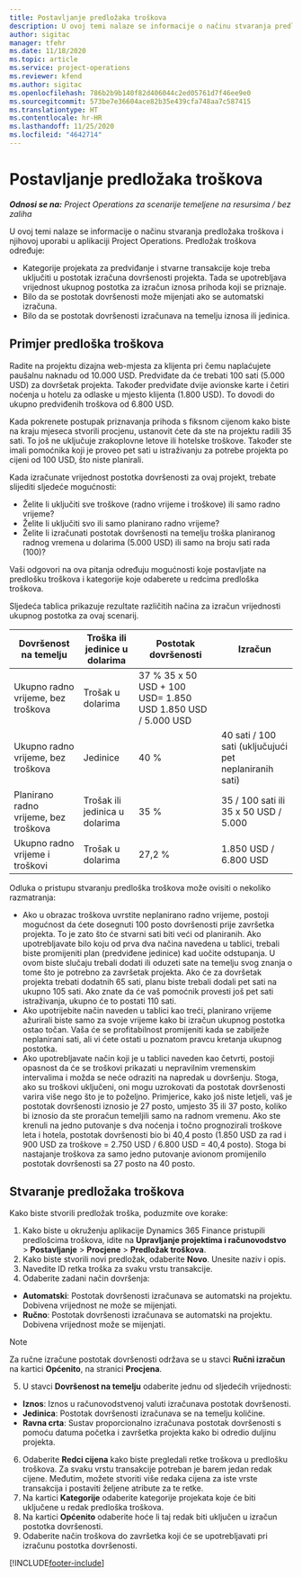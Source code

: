 ```yaml
---
title: Postavljanje predložaka troškova
description: U ovoj temi nalaze se informacije o načinu stvaranja predložaka troškova i njihovoj uporabi u aplikaciji Project Operations.
author: sigitac
manager: tfehr
ms.date: 11/18/2020
ms.topic: article
ms.service: project-operations
ms.reviewer: kfend
ms.author: sigitac
ms.openlocfilehash: 786b2b9b140f82d406044c2ed05761d7f46ee9e0
ms.sourcegitcommit: 573be7e36604ace82b35e439cfa748aa7c587415
ms.translationtype: HT
ms.contentlocale: hr-HR
ms.lasthandoff: 11/25/2020
ms.locfileid: "4642714"
---
```

# <a name="set-up-cost-templates"></a>Postavljanje predložaka troškova

_**Odnosi se na:** Project Operations za scenarije temeljene na resursima / bez zaliha_


U ovoj temi nalaze se informacije o načinu stvaranja predložaka troškova i njihovoj uporabi u aplikaciji Project Operations. Predložak troškova određuje:

- Kategorije projekata za predviđanje i stvarne transakcije koje treba uključiti u postotak izračuna dovršenosti projekta. Tada se upotrebljava vrijednost ukupnog postotka za izračun iznosa prihoda koji se priznaje.
- Bilo da se postotak dovršenosti može mijenjati ako se automatski izračuna.
- Bilo da se postotak dovršenosti izračunava na temelju iznosa ili jedinica.

## <a name="cost-template-example"></a>Primjer predloška troškova

Radite na projektu dizajna web-mjesta za klijenta pri čemu naplaćujete paušalnu naknadu od 10.000 USD. Predviđate da će trebati 100 sati (5.000 USD) za dovršetak projekta. Također predviđate dvije avionske karte i četiri noćenja u hotelu za odlaske u mjesto klijenta (1.800 USD). To dovodi do ukupno predviđenih troškova od 6.800 USD.

Kada pokrenete postupak priznavanja prihoda s fiksnom cijenom kako biste na kraju mjeseca stvorili procjenu, ustanovit ćete da ste na projektu radili 35 sati. To još ne uključuje zrakoplovne letove ili hotelske troškove. Također ste imali pomoćnika koji je proveo pet sati u istraživanju za potrebe projekta po cijeni od 100 USD, što niste planirali.

Kada izračunate vrijednost postotka dovršenosti za ovaj projekt, trebate slijediti sljedeće mogućnosti:

- Želite li uključiti sve troškove (radno vrijeme i troškove) ili samo radno vrijeme?
- Želite li uključiti svo ili samo planirano radno vrijeme?
- Želite li izračunati postotak dovršenosti na temelju troška planiranog radnog vremena u dolarima (5.000 USD) ili samo na broju sati rada (100)?

Vaši odgovori na ova pitanja određuju mogućnosti koje postavljate na predlošku troškova i kategorije koje odaberete u redcima predloška troškova.

Sljedeća tablica prikazuje rezultate različitih načina za izračun vrijednosti ukupnog postotka za ovaj scenarij.

| Dovršenost na temelju | Troška ili jedinice u dolarima | Postotak dovršenosti | Izračun |
| --- | --- | --- | --- |
| Ukupno radno vrijeme, bez troškova | Trošak u dolarima | 37 % 35 x 50 USD + 100 USD= 1.850 USD 1.850 USD / 5.000 USD |
| Ukupno radno vrijeme, bez troškova | Jedinice | 40 % | 40 sati / 100 sati (uključujući pet neplaniranih sati) |
| Planirano radno vrijeme, bez troškova | Trošak ili jedinica u dolarima | 35 % | 35 / 100 sati ili 35 x 50 USD / 5.000 |
| Ukupno radno vrijeme i troškovi | Trošak u dolarima | 27,2 % | 1.850 USD / 6.800 USD |

Odluka o pristupu stvaranju predloška troškova može ovisiti o nekoliko razmatranja:

- Ako u obrazac troškova uvrstite neplanirano radno vrijeme, postoji mogućnost da ćete dosegnuti 100 posto dovršenosti prije završetka projekta. To je zato što će stvarni sati biti veći od planiranih. Ako upotrebljavate bilo koju od prva dva načina navedena u tablici, trebali biste promijeniti plan (predviđene jedinice) kad uočite odstupanja. U ovom biste slučaju trebali dodati ili oduzeti sate na temelju svog znanja o tome što je potrebno za završetak projekta. Ako će za dovršetak projekta trebati dodatnih 65 sati, planu biste trebali dodali pet sati na ukupno 105 sati. Ako znate da će vaš pomoćnik provesti još pet sati istraživanja, ukupno će to postati 110 sati.
- Ako upotrijebite način naveden u tablici kao treći, planirano vrijeme ažurirali biste samo za svoje vrijeme kako bi izračun ukupnog postotka ostao točan. Vaša će se profitabilnost promijeniti kada se zabilježe neplanirani sati, ali vi ćete ostati u poznatom pravcu kretanja ukupnog postotka.
- Ako upotrebljavate način koji je u tablici naveden kao četvrti, postoji opasnost da će se troškovi prikazati u nepravilnim vremenskim intervalima i možda se neće odraziti na napredak u dovršenju. Stoga, ako su troškovi uključeni, oni mogu uzrokovati da postotak dovršenosti varira više nego što je to poželjno. Primjerice, kako još niste letjeli, vaš je postotak dovršenosti iznosio je 27 posto, umjesto 35 ili 37 posto, koliko bi iznosio da ste proračun temeljili samo na radnom vremenu. Ako ste krenuli na jedno putovanje s dva noćenja i točno prognozirali troškove leta i hotela, postotak dovršenosti bio bi 40,4 posto (1.850 USD za rad i 900 USD za troškove = 2.750 USD / 6.800 USD = 40,4 posto). Stoga bi nastajanje troškova za samo jedno putovanje avionom promijenilo postotak dovršenosti sa 27 posto na 40 posto.

## <a name="create-cost-templates"></a>Stvaranje predložaka troškova
Kako biste stvorili predložak troška, poduzmite ove korake:

1. Kako biste u okruženju aplikacije Dynamics 365 Finance pristupili predlošcima troškova, idite na **Upravljanje projektima i računovodstvo** > **Postavljanje** > **Procjene** > **Predložak troškova**.
2. Kako biste stvorili novi predložak, odaberite **Novo**. Unesite naziv i opis.
3. Navedite ID retka troška za svaku vrstu transakcije.
4. Odaberite zadani način dovršenja:

  - **Automatski**: Postotak dovršenosti izračunava se automatski na projektu. Dobivena vrijednost ne može se mijenjati.
  - **Ručno**: Postotak dovršenosti izračunava se automatski na projektu. Dobivena vrijednost može se mijenjati.

  > [!NOTE]
  > Za ručne izračune postotak dovršenosti održava se u stavci **Ručni izračun** na kartici **Općenito**, na stranici **Procjena**.

5. U stavci **Dovršenost na temelju** odaberite jednu od sljedećih vrijednosti:

  - **Iznos**: Iznos u računovodstvenoj valuti izračunava postotak dovršenosti.
  - **Jedinica**: Postotak dovršenosti izračunava se na temelju količine.
  - **Ravna crta**: Sustav proporcionalno izračunava postotak dovršenosti s pomoću datuma početka i završetka projekta kako bi odredio duljinu projekta.

6. Odaberite **Redci cijena** kako biste pregledali retke troškova u predlošku troškova. Za svaku vrstu transakcije potreban je barem jedan redak cijene. Međutim, možete stvoriti više redaka cijena za iste vrste transakcija i postaviti željene atribute za te retke.
7. Na kartici **Kategorije** odaberite kategorije projekata koje će biti uključene u redak predloška troškova.
8. Na kartici **Općenito** odaberite hoće li taj redak biti uključen u izračun postotka dovršenosti.
9. Odaberite način troškova do završetka koji će se upotrebljavati pri izračunu postotka dovršenosti.


[!INCLUDE[footer-include](../includes/footer-banner.md)]